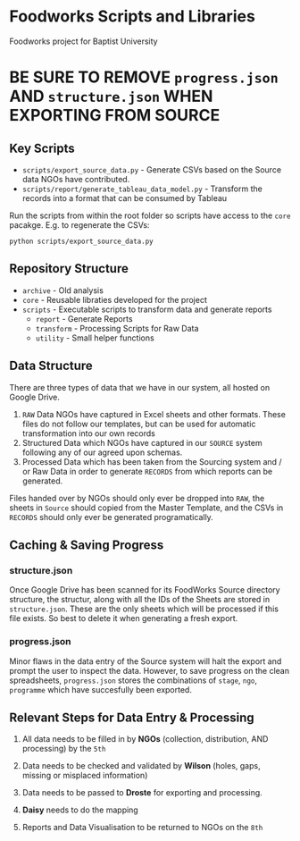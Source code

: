 # Foodworks Scripts and Libraries

Foodworks project for Baptist University

# BE SURE TO REMOVE `progress.json` AND `structure.json` WHEN EXPORTING FROM SOURCE

## Key Scripts

* `scripts/export_source_data.py` - Generate CSVs based on the Source data NGOs have contributed. 
* `scripts/report/generate_tableau_data_model.py` - Transform the records into a format that can be consumed by Tableau

Run the scripts from within the root folder so scripts have access to the `core` pacakge. E.g. to regenerate the CSVs:

`python scripts/export_source_data.py`

## Repository Structure

* `archive` - Old analysis
* `core` - Reusable libraties developed for the project
* `scripts` - Executable scripts to transform data and generate reports
    - `report` - Generate Reports
    - `transform` - Processing Scripts for Raw Data
    - `utility` - Small helper functions


## Data Structure

There are three types of data that we have in our system, all hosted on Google Drive.

1. `RAW` Data NGOs have captured in Excel sheets and other formats. These files do not follow our templates, but can be used for automatic transformation into our own records
1. Structured Data which NGOs have captured in our `SOURCE` system following any of our agreed upon schemas. 
1. Processed Data which has been taken from the Sourcing system and / or Raw Data in order to generate `RECORDS` from which reports can be generated.

Files handed over by NGOs should only ever be dropped into `RAW`, the sheets in `Source` should copied from the Master Template, and the CSVs in `RECORDS` should only ever be generated programatically.  

## Caching & Saving Progress

### structure.json

Once Google Drive has been scanned for its FoodWorks Source directory structure, the structur, along with all the IDs of the Sheets are stored in `structure.json`. These are the only sheets which will be processed if this file exists. So best to delete it when generating a fresh export.

### progress.json

Minor flaws in the data entry of the Source system will halt the export and prompt the user to inspect the data. However, to save progress on the clean spreadsheets, `progress.json` stores the combinations of `stage`, `ngo`, `programme` which have succesfully been exported.


## Relevant Steps for Data Entry & Processing

1. All data needs to be filled in by **NGOs** (collection, distribution, AND processing) by the `5th`

1. Data needs to be checked and validated by **Wilson** (holes, gaps, missing or misplaced information)

1. Data needs to be passed to **Droste** for exporting and processing.

1. **Daisy** needs to do the mapping 

1. Reports and Data Visualisation to be returned to NGOs on the `8th`